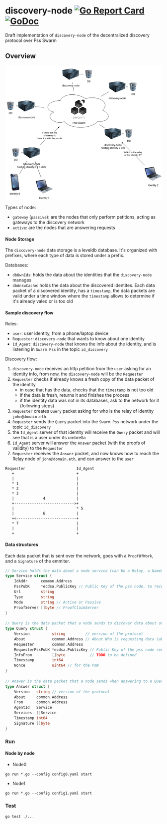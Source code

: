 # discovery-node [![Go Report Card](https://goreportcard.com/badge/github.com/iden3/discovery-node)](https://goreportcard.com/report/github.com/iden3/discovery-node) [![GoDoc](https://godoc.org/github.com/iden3/discovery-node?status.svg)](https://godoc.org/github.com/iden3/discovery-node)
Draft implementation of `discovery-node` of the decentralized discovery protocol over Pss Swarm


## Overview

![network00](https://raw.githubusercontent.com/iden3/discovery-node/master/docs/network00.png "network00")

Types of node:
- `gateway` (`passive`): are the nodes that only perform petitions, acting as gateways to the discovery network
- `active`: are the nodes that are answering requests


#### Node Storage
The `discovery-node` data storage is a leveldb database. It's organized with prefixes, where each type of data is stored under a prefix.

Databases:
- `dbOwnIds`: holds the data about the identities that the `discovery-node` manages
- `dbAnswCache`: holds the data about the discovered identites. Each data packet of a discovered identity, has a `timestamp`, the data packets are valid under a time window where the `timestamp` allows to determine if it's already valed or is too old

#### Sample discovery flow
Roles:
- `user`: user identity, from a phone/laptop device
- `Requester`: `discovery-node` that wants to know about one identity
- `Id_Agent`: `discovery-node` that knows the info about the identity, and is listening in `Swarm Pss` in the topic `id_discovery`

Discovery flow:
1. `discovery-node` receives an http petition from the `user` asking for an identity info, from now, the `discovery-node` will be the `Requester`
2. `Requester` checks if already knows a fresh copy of the data packet of the identity
	- in case that has the data, checks that the `timestamp` is not too old
	- if the data is fresh, returns it and finishes the process
	- if the identity data was not in its databases, ask to the network for it (following steps)
3. `Requester` creates `Query` packet asking for who is the relay of identity `john@domain.eth`
4. `Requester` sends the `Query` packet into the `Swarm Pss` network under the topic `id_discovery`
5. the `Id_Agent` server of that identity will receive the `Query` packet and will see that is a user under its umbrella
6. `Id_Agent` server will answer the `Answer` packet (with the proofs of validity) to the `Requester`
7. `Requester` receives the `Answer` packet, and now knows how to reach the Relay node of `john@domain.eth`, and can answer to the `user`

```
Requester                       Id_Agent
   +                            +
   |                            |
   * 1                          |
   * 2                          |
   * 3                          |
   |             4              |
   +--------------------------->+
   |                            * 5
   |             6              |
   +<---------------------------+
   * 7                          |
   |                            |
   +                            +

```



#### Data structures
Each data packet that is sent over the network, goes with a `ProofOfWork`, and a `Signature` of the emmiter.

```go
// Service holds the data about a node service (can be a Relay, a NameServer, a DiscoveryNode, etc)
type Service struct {
	IdAddr      common.Address
	PssPubK     *ecdsa.PublicKey // Public Key of the pss node, to receive encrypted data packets
	Url         string
	Type        string
	Mode        string // Active or Passive
	ProofServer []byte // ProofClaimServer
}

// Query is the data packet that a node sends to discover data about one identity
type Query struct {
	Version          string         // version of the protocol
	About            common.Address // About Who is requesting data (about which identity address)
	Requester        common.Address
	RequesterPssPubK *ecdsa.PublicKey // Public Key of the pss node requester, to receive encrypted data packets
	InfoFrom         []byte           // TODO to be defined
	Timestamp        int64
	Nonce            uint64 // for the PoW
}

// Answer is the data packet that a node sends when answering to a Query data packet
type Answer struct {
	Version   string // version of the protocol
	About     common.Address
	From      common.Address
	AgentId   Service
	Services  []Service
	Timestamp int64
	Signature []byte
}
```


### Run

#### Node by node
- Node0
```
go run *.go --config config0.yaml start
```

- Node1
```
go run *.go --config config1.yaml start
```

### Test
```
go test ./...
```
